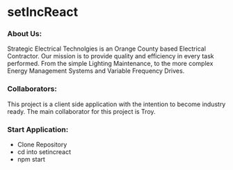 # setIncReact
<h3>About Us:</h3>
Strategic Electrical Technolgies is an Orange County based Electrical Contractor. Our mission is to provide quality and efficiency in every task performed. From the simple Lighting Maintenance, to the more complex Energy Management Systems and Variable Frequency Drives. 

<h3>Collaborators:</h3>
This project is a client side application with the intention to become industry ready. The main collaborator for this project is Troy. 

<h3>Start Application:</h3>
<ul>
  <li>Clone Repository</li>
  <li>cd into setincreact</li>
  <li>npm start</li>
</ul>  

